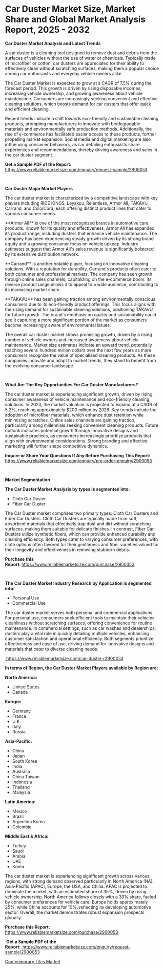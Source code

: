 <p><h1>Car Duster Market Size, Market Share and Global Market Analysis Report, 2025 - 2032</h1></p><p><strong>Car Duster Market Analysis and Latest Trends</strong></p>
<p><p>A car duster is a cleaning tool designed to remove dust and debris from the surfaces of vehicles without the use of water or chemicals. Typically made of microfiber or cotton, car dusters are appreciated for their ability to effectively clean without scratching surfaces, making them a popular choice among car enthusiasts and everyday vehicle owners alike.</p><p>The Car Duster Market is expected to grow at a CAGR of 7.5% during the forecast period. This growth is driven by rising disposable incomes, increasing vehicle ownership, and growing awareness about vehicle maintenance. Consumers are increasingly seeking convenient and effective cleaning solutions, which boosts demand for car dusters that offer quick and efficient cleaning. </p><p>Recent trends indicate a shift towards eco-friendly and sustainable cleaning products, prompting manufacturers to innovate with biodegradable materials and environmentally safe production methods. Additionally, the rise of e-commerce has facilitated easier access to these products, further propelling market expansion. Social media and digital marketing are also influencing consumer behaviors, as car detailing enthusiasts share experiences and recommendations, thereby driving awareness and sales in the car duster segment.</p></p>
<p><strong>Get a Sample PDF of the Report:&nbsp;</strong> <a href="https://www.reliablemarketsize.com/enquiry/request-sample/2900053?utm_campaign=2300&utm_medium=2&utm_source=Github&utm_content=ia&utm_term=16032025&utm_id=car-duster">https://www.reliablemarketsize.com/enquiry/request-sample/2900053</a></p>
<p>&nbsp;</p>
<p><strong>Car Duster Major Market Players</strong></p>
<p><p>The car duster market is characterized by a competitive landscape with key players including RIDE KINGS, Loyakuu, Relentless, Armor All, TAKAVU, Carrand, and ColorCora, each offering distinct product lines that cater to various consumer needs.</p><p>**Armor All** is one of the most recognized brands in automotive care products. Known for its quality and effectiveness, Armor All has expanded its product range, including dusters that enhance vehicle maintenance. The company has been experiencing steady growth driven by its strong brand equity and a growing consumer focus on vehicle upkeep. Industry estimates suggest that Armor All's sales revenue is significantly bolstered by its extensive distribution network.</p><p>**Carrand** is another notable player, focusing on innovative cleaning solutions. With a reputation for durability, Carrand's products often cater to both consumer and professional markets. The company has seen growth through online sales channels, capitalizing on the e-commerce boom. Its diverse product range allows it to appeal to a wide audience, contributing to its increasing market share.</p><p>**TAKAVU** has been gaining traction among environmentally conscious consumers due to its eco-friendly product offerings. This focus aligns with the rising demand for sustainable cleaning solutions, positioning TAKAVU for future growth. The brand's emphasis on quality and sustainability could see it capturing a more significant portion of the market as consumers become increasingly aware of environmental issues.</p><p>The overall car duster market shows promising growth, driven by a rising number of vehicle owners and increased awareness about vehicle maintenance. Market size estimates indicate an upward trend, potentially reaching several hundred million dollars over the next few years as more consumers recognize the value of specialized cleaning products. As these companies innovate and adapt to market trends, they stand to benefit from the evolving consumer landscape.</p></p>
<p>&nbsp;</p>
<p><strong>What Are The Key Opportunities For Car Duster Manufacturers?</strong></p>
<p><p>The car duster market is experiencing significant growth, driven by rising consumer awareness of vehicle maintenance and eco-friendly cleaning solutions. In 2023, the market valuation is projected to expand at a CAGR of 5.2%, reaching approximately $200 million by 2026. Key trends include the adoption of microfiber materials, which enhance dust retention while minimizing scratches. Online sales channels are gaining traction, particularly among millennials seeking convenient cleaning products. Future outlook indicates potential growth through innovative designs and sustainable practices, as consumers increasingly prioritize products that align with environmental considerations. Strong branding and effective marketing will further shape competitive dynamics.</p></p>
<p><strong>Inquire or Share Your Questions If Any Before Purchasing This Report:</strong> <a href="https://www.reliablemarketsize.com/enquiry/pre-order-enquiry/2900053?utm_campaign=2300&utm_medium=2&utm_source=Github&utm_content=ia&utm_term=16032025&utm_id=car-duster">https://www.reliablemarketsize.com/enquiry/pre-order-enquiry/2900053</a></p>
<p>&nbsp;</p>
<p><strong>Market Segmentation</strong></p>
<p><strong>The Car Duster Market Analysis by types is segmented into:</strong></p>
<p><ul><li>Cloth Car Duster</li><li>Fiber Car Duster</li></ul></p>
<p><p>The Car Duster market comprises two primary types: Cloth Car Dusters and Fiber Car Dusters. Cloth Car Dusters are typically made from soft, absorbent materials that effectively trap dust and dirt without scratching surfaces, making them suitable for delicate finishes. In contrast, Fiber Car Dusters utilize synthetic fibers, which can provide enhanced durability and cleaning efficiency. Both types cater to varying consumer preferences, with cloth options often favored for their gentleness and fiber varieties valued for their longevity and effectiveness in removing stubborn debris.</p></p>
<p><strong>Purchase this Report:&nbsp;</strong><a href="https://www.reliablemarketsize.com/purchase/2900053?utm_campaign=2300&utm_medium=2&utm_source=Github&utm_content=ia&utm_term=16032025&utm_id=car-duster">https://www.reliablemarketsize.com/purchase/2900053</a></p>
<p>&nbsp;</p>
<p><strong>The Car Duster Market Industry Research by Application is segmented into:</strong></p>
<p><ul><li>Personal Use</li><li>Commercial Use</li></ul></p>
<p><p>The car duster market serves both personal and commercial applications. For personal use, consumers seek efficient tools to maintain their vehicles' cleanliness without scratching surfaces, offering convenience for routine maintenance. In commercial settings, such as car washes and dealerships, dusters play a vital role in quickly detailing multiple vehicles, enhancing customer satisfaction and operational efficiency. Both segments prioritize effectiveness and ease of use, driving demand for innovative designs and materials that cater to diverse cleaning needs.</p></p>
<p><a href="https://www.reliablemarketsize.com/car-duster-r2900053?utm_campaign=2300&utm_medium=2&utm_source=Github&utm_content=ia&utm_term=16032025&utm_id=car-duster">&nbsp;https://www.reliablemarketsize.com/car-duster-r2900053</a></p>
<p><strong>In terms of Region, the Car Duster Market Players available by Region are:</strong></p>
<p>
    <p> <strong> North America: </strong>
        <ul>
            <li>United States</li>
            <li>Canada</li>
        </ul>
        </p> 
    <p> <strong> Europe: </strong>
        <ul>
            <li>Germany</li>
            <li>France</li>
            <li>U.K.</li>
            <li>Italy</li>
            <li>Russia</li>
        </ul>
        </p> 
    <p> <strong> Asia-Pacific: </strong>
        <ul>
            <li>China</li>
            <li>Japan</li>
            <li>South Korea</li>
            <li>India</li>
            <li>Australia</li>
            <li>China Taiwan</li>
            <li>Indonesia</li>
            <li>Thailand</li>
            <li>Malaysia</li>
        </ul>
        </p> 
    <p> <strong> Latin America: </strong>
        <ul>
            <li>Mexico</li>
            <li>Brazil</li>
            <li>Argentina Korea</li>
            <li>Colombia</li>
        </ul>
        </p> 
    <p> <strong> Middle East & Africa: </strong>
        <ul>
            <li>Turkey</li>
            <li>Saudi</li>
            <li>Arabia</li>
            <li>UAE</li>
            <li>Korea</li>
        </ul>
    </p>
    </p>
<p><p>The car duster market is experiencing significant growth across various regions, with strong demand observed particularly in North America (NA), Asia-Pacific (APAC), Europe, the USA, and China. APAC is projected to dominate the market, with an estimated share of 35%, driven by rising vehicle ownership. North America follows closely with a 30% share, fueled by consumer preferences for vehicle care. Europe holds approximately 25%, while China accounts for 10%, reflecting its developing automotive sector. Overall, the market demonstrates robust expansion prospects globally.</p></p>
<p><strong>Purchase this Report: </strong><a href="https://www.reliablemarketsize.com/purchase/2900053?utm_campaign=2300&utm_medium=2&utm_source=Github&utm_content=ia&utm_term=16032025&utm_id=car-duster">https://www.reliablemarketsize.com/purchase/2900053</a></p>
<p>&nbsp;<strong>Get a Sample PDF of the Report:&nbsp;&nbsp;</strong><a href="https://www.reliablemarketsize.com/enquiry/request-sample/2900053?utm_campaign=2300&utm_medium=2&utm_source=Github&utm_content=ia&utm_term=16032025&utm_id=car-duster">https://www.reliablemarketsize.com/enquiry/request-sample/2900053</a></p>
<p><strong></strong></p>
<p><p><a href="https://github.com/abbislposival/Market-Research-Report-List-1/blob/main/contemporary-tiles-market.md?utm_campaign=2300&utm_medium=2&utm_source=Github&utm_content=ia&utm_term=16032025&utm_id=car-duster">Contemporary Tiles Market</a></p></p>